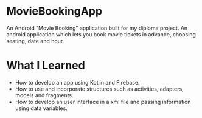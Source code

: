 # MovieBookingApp

An Android "Movie Booking" application built for my diploma project. An android application which lets you book movie tickets in advance, choosing seating, date and hour.

# What I Learned

* How to develop an app using Kotlin and Firebase.
* How to use and incorporate structures such as activities, adapters, models and fragments.
* How to develop an user interface in a xml file and passing information using data variables.
